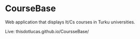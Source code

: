 # CourseBase
Web application that displays It/Cs courses in Turku universities.

Live: thisdotlucas.github.io/CoursseBase/
